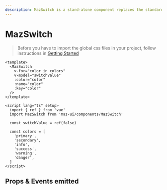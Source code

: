 ```yaml
---
description: MazSwitch is a stand-alone component replaces the standard html input checkbox. Color option available.
---
```


# MazSwitch

> Before you have to import the global css files in your project, follow instructions in [Getting Started](/maz-ui-3/guide/getting-started.html)

<MazSwitch
  v-for="color in colors"
  v-model="switchValue"
  :color="color"
  :name="color"
  :key="color"
  style="margin-bottom: 12px;"
/>

<script lang="ts" setup>
  import { ref } from 'vue'
  const switchValue = ref(false)

  const colors = [
    'primary',
    'secondary',
    'info',
    'success',
    'warning',
    'danger',
  ]
</script>

```vue
<template>
  <MazSwitch
    v-for="color in colors"
    v-model="switchValue"
    :color="color"
    :name="color"
    :key="color"
  />
</template>

<script lang="ts" setup>
  import { ref } from 'vue'
  import MazSwitch from 'maz-ui/components/MazSwitch'

  const switchValue = ref(false)

  const colors = [
    'primary',
    'secondary',
    'info',
    'success',
    'warning',
    'danger',
  ]
</script>
```

## Props & Events emitted

<ComponentPropDoc component="MazSwitch" />